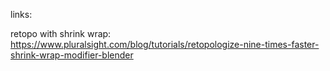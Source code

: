 

links:

retopo with shrink wrap:
https://www.pluralsight.com/blog/tutorials/retopologize-nine-times-faster-shrink-wrap-modifier-blender
